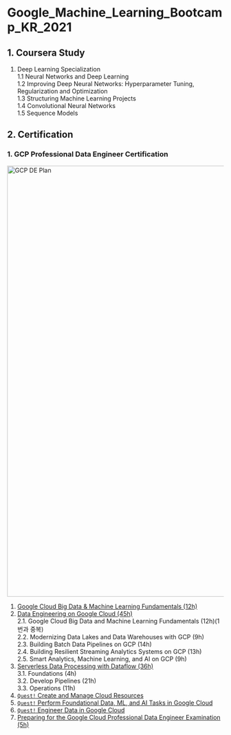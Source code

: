 # Google_Machine_Learning_Bootcamp_KR_2021

## 1. Coursera Study
1. Deep Learning Specialization
</br>1.1 Neural Networks and Deep Learning
</br>1.2 Improving Deep Neural Networks: Hyperparameter Tuning, Regularization and Optimization
</br>1.3 Structuring Machine Learning Projects
</br>1.4 Convolutional Neural Networks
</br>1.5 Sequence Models


## 2. Certification
### 1. GCP Professional Data Engineer Certification
<img width="1002" alt="GCP DE Plan" src="https://user-images.githubusercontent.com/77910571/128620330-28e4283b-9436-4b23-8f1e-613267b2be02.png">

1. [Google Cloud Big Data & Machine Learning Fundamentals (12h)](https://www.coursera.org/learn/gcp-big-data-ml-fundamentals/)
2. [Data Engineering on Google Cloud (45h)](https://www.coursera.org/specializations/gcp-data-machine-learning/)
</br>2.1. Google Cloud Big Data and Machine Learning Fundamentals (12h)(1번과 중복)
</br>2.2. Modernizing Data Lakes and Data Warehouses with GCP (9h)
</br>2.3. Building Batch Data Pipelines on GCP (14h)
</br>2.4. Building Resilient Streaming Analytics Systems on GCP (13h)
</br>2.5. Smart Analytics, Machine Learning, and AI on GCP (9h)
3. [Serverless Data Processing with Dataflow (36h)](https://www.coursera.org/specializations/serverless-data-processing-with-dataflow?#courses/)
</br>3.1. Foundations (4h)
</br>3.2. Develop Pipelines (21h)
</br>3.3. Operations (11h)
4. [`Quest!` Create and Manage Cloud Resources](https://google.qwiklabs.com/focuses/2794?parent=catalog)
5. [`Quest!` Perform Foundational Data, ML, and AI Tasks in Google Cloud](https://google.qwiklabs.com/focuses/581?parent=catalog)
6. [`Quest!` Engineer Data in Google Cloud](https://google.qwiklabs.com/quests/132)
7. [Preparing for the Google Cloud Professional Data Engineer Examination (5h)](https://google.qwiklabs.com/courses/1547)

